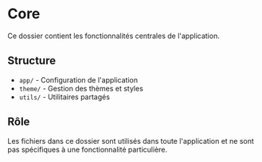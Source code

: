# Core

Ce dossier contient les fonctionnalités centrales de l'application.

## Structure

- `app/` - Configuration de l'application
- `theme/` - Gestion des thèmes et styles
- `utils/` - Utilitaires partagés

## Rôle

Les fichiers dans ce dossier sont utilisés dans toute l'application et ne sont pas spécifiques à une fonctionnalité particulière. 